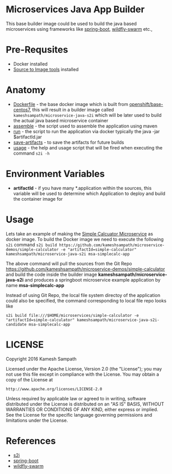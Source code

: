 # Microservices Java App Builder 

This base builder image could be used to build the java based microservices using frameworks like [spring-boot](http://projects.spring.io/spring-boot/), [wildfly-swarm](http://wildfly-swarm.io/) etc.,

# Pre-Requsites

* Docker installed 
* [Source to Image tools](https://github.com/openshift/source-to-image/releases) installed

# Anatomy 
* [Dockerfile](./Dockerfile) - the base docker image which is built from [openshift/base-centos7](https://hub.docker.com/r/openshift/centos7/), this will result in a builder image called `kameshsampath/microservice-java-s2i` which will be later used to build the actual java based microservice container
* [assemble](./s2i/assemble) - the script used to assemble the application using maven
* [run](./s2i/run) - the script to run the application via docker typically the java -jar $artifactId.jar 
* [save-artifacts](./s2i/save-artifacts) - to save the artifacts for future builds
* [usage](./s2i/usage) - the help and usage script that will be fired when executing the command `s2i -h`

# Environment Variables

* __artifactId__ - if you have many *.application within the sources, this variable will be used to determine which Application to deploy and build the container image for

# Usage 
Lets take an example of making the [Simple Calcuator Microservice](https://github.com/kameshsampath/microservice-demos/simple-calculator) as docker image.  To build the Docker image we need to execute the following `s2i` command 
`s2i build https://github.com/kameshsampath/microservice-demos/simple-calculator -e "artifactId=simple-calculator" kameshsampath/microservice-java-s2i msa-simplecalc-app`

The above command will pull the sources from the Git Repo https://github.com/kameshsampath/microservice-demos/simple-calculator and build the code inside the builder image __kameshsampath/microservice-java-s2i__ and produces a springboot microservice example application by name __msa-simplecalc-app__

Instead of using Git Repo, the local file system directoy of the application could also be specified, the command corresponding to local file repo looks like 

`s2i build file:///$HOME/microservices/simple-calculator -e "artifactId=simple-calculator" kameshsampath/microservice-java-s2i-candidate msa-simplecalc-app`

# LICENSE
Copyright 2016 Kamesh Sampath

Licensed under the Apache License, Version 2.0 (the "License");
you may not use this file except in compliance with the License.
You may obtain a copy of the License at

    http://www.apache.org/licenses/LICENSE-2.0

Unless required by applicable law or agreed to in writing, software
distributed under the License is distributed on an "AS IS" BASIS,
WITHOUT WARRANTIES OR CONDITIONS OF ANY KIND, either express or implied.
See the License for the specific language governing permissions and
limitations under the License.

# References
* [s2i](http://docs.projectatomic.io/registry/latest/creating_images/s2i.html)
* [spring-boot](http://projects.spring.io/spring-boot/)
* [wildfly-swarm](http://wildfly-swarm.io/)
